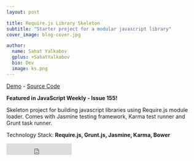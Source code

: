 ```yaml
---
layout: post

title: Require.js Library Skeleton
subtitle: "Starter project for a modular javascript library"
cover_image: blog-cover.jpg

author:
  name: Sahat Yalkabov
  gplus: +SahatYalkabov
  bio: Dev
  image: ks.png
---
```


[Demo](https://rawgithub.com/sahat/requirejs-library/master/demo/inline.html) - [Source Code](http://github.com/sahat/requirejs-library/)

**Featured in JavaScript Weekly - Issue 155!**

Skeleton project for building javascript libraries using Require.js module loader.
Comes with Jasmine testing framework, Karma test runner and Grunt task runner.

Technology Stack: **Require.js, Grunt.js, Jasmine, Karma, Bower**

<iframe src="http://ghbtns.com/github-btn.html?wmode=opaque&amp;user=sahat&amp;repo=requirejs-library&amp;type=watch&amp;count=true&amp;size=large"
  allowtransparency="true" frameborder="0" scrolling="0" width="170" height="30">
</iframe>